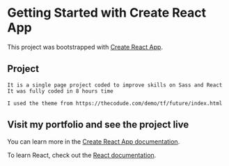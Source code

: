 # Getting Started with Create React App

This project was bootstrapped with [Create React App](https://github.com/facebook/create-react-app).

## Project

    It is a single page project coded to improve skills on Sass and React
    It was fully coded in 8 hours time

    I used the theme from https://thecodude.com/demo/tf/future/index.html

## Visit my portfolio and see the project live

You can learn more in the [Create React App documentation](https://facebook.github.io/create-react-app/docs/getting-started).

To learn React, check out the [React documentation](https://reactjs.org/).
